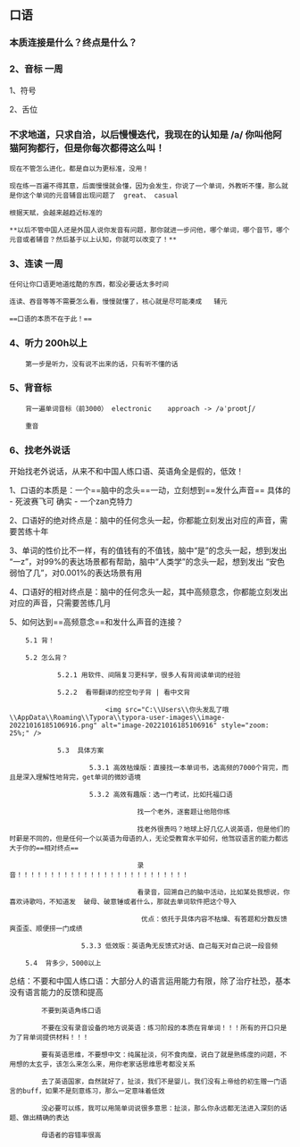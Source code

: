 ## 口语

### 本质连接是什么？终点是什么？

### 2、音标 一周

1、符号

2、舌位

### 不求地道，只求自洽，以后慢慢迭代，我现在的认知是 /a/ 你叫他阿猫阿狗都行，但是你每次都得这么叫！

```
现在不管怎么进化，都是自以为更标准，没用！

现在练一百遍不得其意，后面慢慢就会懂，因为会发生，你说了一个单词，外教听不懂，那么就是你这个单词的元音辅音出现问题了  great、 casual

根据天赋，会越来越趋近标准的

**以后不管中国人还是外国人说你发音有问题，那你就进一步问他，哪个单词，哪个音节，哪个元音或者辅音？然后基于以上认知，你就可以改变了！**
```

### 3、连读 一周

```
任何让你口语更地道炫酷的东西，都没必要话太多时间

连读、吞音等等不需要怎么看，慢慢就懂了，核心就是尽可能凑成   辅元

==口语的本质不在于此！==
```

### 4、听力 200h以上

```
	第一步是听力，没有说不出来的话，只有听不懂的话
```

### 5、背音标

```
	背一遍单词音标（前3000） electronic    approach -> /əˈproʊtʃ/

	重音
```

### 6、找老外说话

开始找老外说话，从来不和中国人练口语、英语角全是假的，低效！

1、口语的本质是：一个==脑中的念头==一动，立刻想到==发什么声音== 具体的 - 死波赛飞可 确实 - 一个zan克特力

2、口语好的绝对终点是：脑中的任何念头一起，你都能立刻发出对应的声音，需要苦练十年

3、单词的性价比不一样，有的值钱有的不值钱，脑中“是”的念头一起，想到发出 “一z”，对99%的表达场景都有帮助，脑中“人类学”的念头一起，想到发出 “安色弱怕了几”，对0.001%的表达场景有用

4、口语好的相对终点是：脑中的任何念头一起，其中高频意念，你都能立刻发出对应的声音，只需要苦练几月

5、如何达到==高频意念==和发什么声音的连接？

```
	5.1 背！

	5.2 怎么背？

			5.2.1 用软件、间隔复习更科学，很多人有背阅读单词的经验

			5.2.2  看带翻译的挖空句子背 | 看中文背

						<img src="C:\\Users\\你头发乱了哦\\AppData\\Roaming\\Typora\\typora-user-images\\image-20221016185106916.png" alt="image-20221016185106916" style="zoom: 25%;" />

			5.3  具体方案

					5.3.1 高效枯燥版：直接找一本单词书，选高频的7000个背完，而且是深入理解性地背完，get单词的微妙语境

				    5.3.2 高效有趣版：选一门考试，比如托福口语

								找一个老外，逐套题让他陪你练

								找老外很贵吗？地球上好几亿人说英语，但是他们的时薪是不同的，但是任何一个以英语为母语的人，无论受教育水平如何，他驾驭语言的能力都远大于你的==相对终点==

								录音！！！！！！！！！！！！！！！！！！！！！！！！！！

								看录音，回溯自己的脑中活动，比如某处我想说，你喜欢诗歌吗，不知道发  破母、破意锤或者什么，那就去单词软件把这个导入

								 优点：依托于具体内容不枯燥、有答题和分数反馈爽歪歪、顺便捞一门成绩

				  5.3.3 低效版：英语角无反馈式对话、自己每天对自己说一段音频

	5.4  背多少，5000以上
```

总结：不要和中国人练口语：大部分人的语言运用能力有限，除了治疗社恐，基本没有语言能力的反馈和提高

```
		不要到英语角练口语

		不要在没有录音设备的地方说英语：练习阶段的本质在背单词！！！所有的开口只是为了背单词提供材料！！！

		要有英语思维，不要想中文：纯属扯淡，何不食肉糜，说白了就是熟练度的问题，不用想的太玄乎，该怎么来怎么来，用你老家话思维思考都没关系

		去了英语国家，自然就好了，扯淡，我们不是婴儿，我们没有上帝给的初生赠一门语言的buff，如果不是刻意练习，那么一定意味着低效

		没必要可以练，我可以用简单词说很多意思：扯淡，那么你永远都无法进入深刻的话题、做出精确的表达

		母语者的容错率很高
